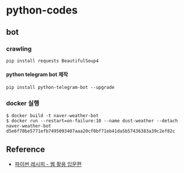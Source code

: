 # python-codes

## bot

### crawling
```shell script
pip install requests BeautifulSoup4
```

#### python telegram bot 제작
```shell script
pip install python-telegram-bot --upgrade
```

### docker 실행
```shell script
$ docker build -t naver-weather-bot
$ docker run --restart=on-failure:10 --name dust-weather --detach naver-weather-bot d5e6f70be5771efb7495093407aaa20cf0bf71eb41da5b57436383a39c2ef82c
```



## Reference
* [파이썬 레시피 - 웹 활용 입문편](https://wikidocs.net/book/2965)
